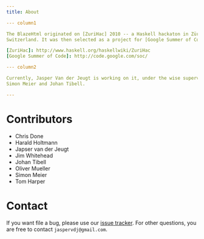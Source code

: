 ```yaml
---
title: About

--- column1

The BlazeHtml originated on [ZuriHac] 2010 -- a Haskell hackaton in Zürich,
Switzerland. It was then selected as a project for [Google Summer of Code] 2010.

[ZuriHac]: http://www.haskell.org/haskellwiki/ZuriHac
[Google Summer of Code]: http://code.google.com/soc/

--- column2

Currently, Jasper Van der Jeugt is working on it, under the wise supervision of
Simon Meier and Johan Tibell.

---
```


# Contributors

- Chris Done
- Harald Holtmann
- Japser van der Jeugt
- Jim Whitehead
- Johan Tibell
- Oliver Mueller
- Simon Meier
- Tom Harper

# Contact

If you want file a bug, please use our [issue tracker]. For other questions, you
are free to contact `jaspervdj@gmail.com`.

[issue tracker]: http://github.com/jaspervdj/BlazeHtml/issues/

